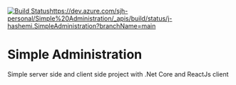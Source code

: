 [![Build Status](https://dev.azure.com/sjh-personal/Simple%20Administration/_apis/build/status/j-hashemi.SimpleAdministration?branchName=main)](https://dev.azure.com/sjh-personal/Simple%20Administration/_build/latest?definitionId=1&branchName=main)https://dev.azure.com/sjh-personal/Simple%20Administration/_apis/build/status/j-hashemi.SimpleAdministration?branchName=main
# Simple Administration
Simple server side and client side project with .Net Core and ReactJs client 
